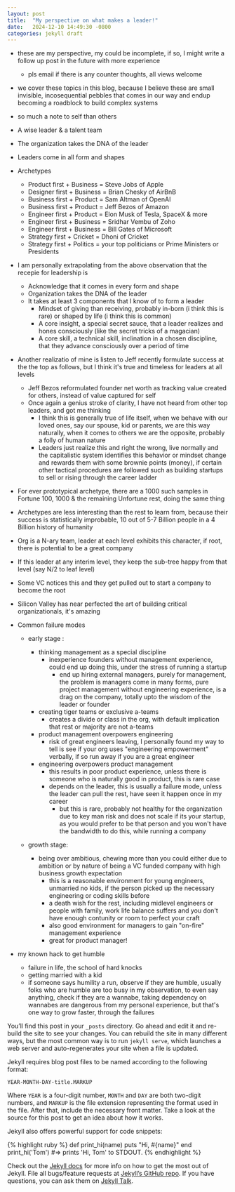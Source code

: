 ```yaml
---
layout: post
title:  "My perspective on what makes a leader!"
date:   2024-12-10 14:49:30 -0800
categories: jekyll draft
---
```


- these are my perspective, my could be incomplete, if so, I might write a follow up post in the future with more experience
  - pls email if there is any counter thoughts, all views welcome

- we cover these topics in this blog, because I believe these are small invisible, incosequential pebbles that comes in our way and endup becoming a roadblock to build complex systems

- so much a note to self than others

- A wise leader & a talent team 
- The organization takes the DNA of the leader
- Leaders come in all form and shapes
- Archetypes 
  - Product first + Business = Steve Jobs of Apple
  - Designer first + Business = Brian Chesky of AirBnB
  - Business first + Product = Sam Altman of OpenAI
  - Business first + Product = Jeff Bezos of Amazon
  - Engineer first + Product = Elon Musk of Tesla, SpaceX & more
  - Engineer first + Business = Sridhar Vembu of Zoho
  - Engineer first + Business = Bill Gates of Microsoft
  - Strategy first + Cricket = Dhoni of Cricket
  - Strategy first + Politics = your top politicians or Prime Ministers or Presidents

- I am personally extrapolating from the above observation that the recepie for leadership is
  - Acknowledge that it comes in every form and shape
  - Organization takes the DNA of the leader
  - It takes at least 3 components that I know of to form a leader
    - Mindset of giving than receiving, probably in-born (i think this is rare) or shaped by life (i think this is common)
    - A core insight, a special secret sauce, that a leader realizes and hones consciously (like the secret tricks of a magacian)
    - A core skill, a technical skill, inclination in a chosen discipline, that they advance consciously over a period of time

- Another realizatio of mine is listen to Jeff recently formulate success at the the top as follows, but I think it's true and timeless for leaders at all levels
  - Jeff Bezos reformulated founder net worth as tracking value created for others, instead of value captured for self
  - Once again a genius stroke of clarity, I have not heard from other top leaders, and got me thinking
    - I think this is generally true of life itself, when we behave with our loved ones, say our spouse, kid or parents, we are this way naturally, when it comes to others we are the opposite, probably a folly of human nature
    - Leaders just realize this and right the wrong, live normally and the capitalistic system identifies this behavior or mindset change and rewards them with some brownie points (money), if certain other tactical procedures are followed such as building startups to sell or rising through the career ladder

- For ever prototypical archetype, there are a 1000 such samples in Fortune 100, 1000 & the remaining Unfortune rest, doing the same thing

- Archetypes are less interesting than the rest to learn from, because their success is statistically improbable, 10 out of 5-7 Billion people in a 4 Billion history of humanity

- Org is a N-ary team, leader at each level exhibits this character, if root, there is potential to be a great company
- If this leader at any interim level, they keep the sub-tree happy from that level (say N/2 to leaf level)
- Some VC notices this and they get pulled out to start a company to become the root

- Silicon Valley has near perfected the art of building critical organizationals, it's amazing

- Common failure modes
  - early stage : 
    - thinking management as a special discipline
      - inexperience founders without management experience, could end up doing this, under the stress of running a startup
        - end up hiring external managers, purely for management, the problem is managers come in many forms, pure project management without engineering experience, is a drag on the company, totally upto the wisdom of the leader or founder
    - creating tiger teams or exclusive a-teams
      - creates a divide or class in the org, with default implication that rest or majority are not a-teams
    - product management overpowers engineering
      - risk of great engineers leaving, I personally found my way to tell is see if your org uses "engineering empowerment" verbally, if so run away if you are a great engineer
    - engineering overpowers product management
      - this results in poor product experience, unless there is someone who is naturally good in product, this is rare case
      - depends on the leader, this is usually a failure mode, unless the leader can pull the rest, have seen it happen once in my career
        - but this is rare, probably not healthy for the organization due to key man risk and does not scale if its your startup, as you 
        would prefer to be that person and you won't have the bandwidth to do this, while running a company

  - growth stage: 
    - being over ambitious, chewing more than you could either due to ambition or by nature of being a VC funded company with high business growth expectation
      - this is a reasonable environment for young engineers, unmarried no kids, if the person picked up the necessary engineering or coding skills before
      - a death wish for the rest, including midlevel engineers or people with family, work life balance suffers and you don't have enough contunity or room to perfect your craft
      - also good environment for managers to gain "on-fire" management experience
      - great for product manager! 

- my known hack to get humble
  - failure in life, the school of hard knocks
  - getting married with a kid
  - if someone says humility a run, observe if they are humble, usually folks who are humble are too busy in my observation, to even say anything, check if they are a wannabe, taking dependency on wannabes are dangerous from my personal experience, but that's one way to grow faster, through the failures


You’ll find this post in your `_posts` directory. Go ahead and edit it and re-build the site to see your changes. You can rebuild the site in many different ways, but the most common way is to run `jekyll serve`, which launches a web server and auto-regenerates your site when a file is updated.

Jekyll requires blog post files to be named according to the following format:

`YEAR-MONTH-DAY-title.MARKUP`

Where `YEAR` is a four-digit number, `MONTH` and `DAY` are both two-digit numbers, and `MARKUP` is the file extension representing the format used in the file. After that, include the necessary front matter. Take a look at the source for this post to get an idea about how it works.

Jekyll also offers powerful support for code snippets:

{% highlight ruby %}
def print_hi(name)
  puts "Hi, #{name}"
end
print_hi('Tom')
#=> prints 'Hi, Tom' to STDOUT.
{% endhighlight %}

Check out the [Jekyll docs][jekyll-docs] for more info on how to get the most out of Jekyll. File all bugs/feature requests at [Jekyll’s GitHub repo][jekyll-gh]. If you have questions, you can ask them on [Jekyll Talk][jekyll-talk].

[jekyll-docs]: https://jekyllrb.com/docs/home
[jekyll-gh]:   https://github.com/jekyll/jekyll
[jekyll-talk]: https://talk.jekyllrb.com/
